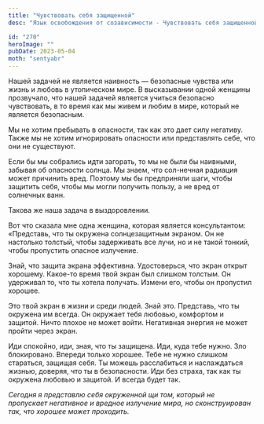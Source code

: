 ```yaml
---
title: "Чувствовать себя защищенной"
desc: "Язык освобождения от созависимости - Чувствовать себя защищенной"

id: "270"
heroImage: ""
pubDate: 2023-05-04
moth: "sentyabr"
---
```


Нашей задачей не является наивность — безопасные чувства или жизнь и любовь в
утопическом мире. В высказывании одной женщины прозвучало, что нашей задачей
является учиться безопасно чувствовать, в то время как мы живем и любим в
мире, который не является безопасным.

Мы не хотим пребывать в опасности, так как это дает силу негативу. Также мы не
хотим игнорировать опасности или представлять себе, что они не существуют.

Если бы мы собрались идти загорать, то мы не были бы наивными, забывая об
опасности солнца. Мы знаем, что сол-нечная радиация может причинить вред.
Поэтому мы бы предприняли шаги, чтобы защитить себя, чтобы мы могли получить
пользу, а не вред от солнечных ванн.

Такова же наша задача в выздоровлении.

Вот что сказала мне одна женщина, которая является консультантом: «Представь,
что ты окружена солнцезащитным экраном. Он не настолько толстый, чтобы
задерживать все лучи, но и не такой тонкий, чтобы пропустить опасное
излучение.

Знай, что защита экрана эффективна. Удостоверься, что экран открыт хорошему.
Какое-то время твой экран был слишком толстым. Он удерживал то, что ты хотела
получать. Измени его, чтобы он пропустил хорошее.

Это твой экран в жизни и среди людей. Знай это. Представь, что ты окружена им
всегда. Он окружает тебя любовью, комфортом и защитой. Ничто плохое не может
войти. Негативная энергия не может пройти через экран.

Иди спокойно, иди, зная, что ты защищена. Иди, куда тебе нужно. Зло
блокировано. Впереди только хорошее. Тебе не нужно слишком стараться, защищая
себя. Ты можешь расслабиться и наслаждаться жизнью, доверяя, что ты в
безопасности. Иди без страха, так как ты окружена любовью и защитой. И всегда
будет так.

_Сегодня_ _я_ _представлю_ _себя_ _окруженной_ _щи_ _том,_ _который_ _не_
_пропускает_ _негативное_ _и_ _вредное_ _излучение_ _мира,_ _но_
_сконструирован_ _так,_ _что_ _хорошее_ _может_ _проходить._
